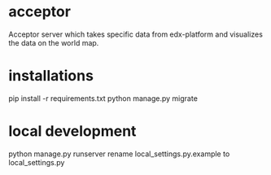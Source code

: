 # acceptor
Acceptor server which takes specific data from edx-platform and visualizes the data on the world map.

# installations

pip install -r requirements.txt
python manage.py migrate

# local development

python manage.py runserver
rename local_settings.py.example to local_settings.py

